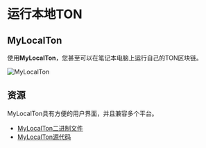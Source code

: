 # 运行本地TON

## MyLocalTon

使用**MyLocalTon**，您甚至可以在笔记本电脑上运行自己的TON区块链。

![MyLocalTon](/img/docs/mylocalton.jpeg)

## 资源

MyLocalTon具有方便的用户界面，并且兼容多个平台。

* [MyLocalTon二进制文件](https://github.com/neodiX42/MyLocalTon/releases)
* [MyLocalTon源代码](https://github.com/neodiX42/MyLocalTon)
